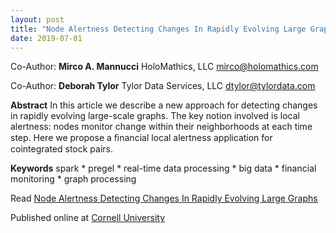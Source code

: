 ```yaml
---
layout: post
title: "Node Alertness Detecting Changes In Rapidly Evolving Large Graphs: A Preprint"
date: 2019-07-01
---
```


Co-Author:
**Mirco A. Mannucci**
HoloMathics, LLC
mirco@holomathics.com

Co-Author:
**Deborah Tylor**
Tylor Data Services, LLC
dtylor@tylordata.com

**Abstract**
In this article we describe a new approach for detecting changes in rapidly evolving large-scale graphs.
The key notion involved is local alertness: nodes monitor change within their neighborhoods at each
time step. Here we propose a ﬁnancial local alertness application for cointegrated stock pairs.

**Keywords**
  spark * pregel * real-time data processing * big data * financial monitoring * graph processing

Read [Node Alertness Detecting Changes In Rapidly Evolving Large Graphs](https://www.academia.edu/39730507/NODE_ALERTNESS_DETECTING_CHANGES_IN_RAPIDLY_EVOLVING_GRAPHS?email_work_card=title)

Published online at [Cornell University](https://arxiv.org/abs/1907.11623)

